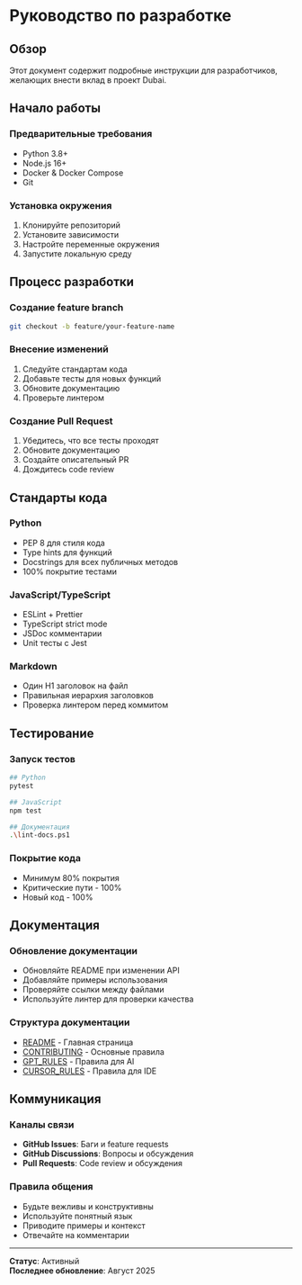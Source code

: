 # Руководство по разработке

## Обзор

Этот документ содержит подробные инструкции для разработчиков, желающих внести вклад в проект Dubai.

## Начало работы

### Предварительные требования
- Python 3.8+
- Node.js 16+
- Docker & Docker Compose
- Git

### Установка окружения
1. Клонируйте репозиторий
2. Установите зависимости
3. Настройте переменные окружения
4. Запустите локальную среду

## Процесс разработки

### Создание feature branch
```bash
git checkout -b feature/your-feature-name
```

### Внесение изменений
1. Следуйте стандартам кода
2. Добавьте тесты для новых функций
3. Обновите документацию
4. Проверьте линтером

### Создание Pull Request
1. Убедитесь, что все тесты проходят
2. Обновите документацию
3. Создайте описательный PR
4. Дождитесь code review

## Стандарты кода

### Python
- PEP 8 для стиля кода
- Type hints для функций
- Docstrings для всех публичных методов
- 100% покрытие тестами

### JavaScript/TypeScript
- ESLint + Prettier
- TypeScript strict mode
- JSDoc комментарии
- Unit тесты с Jest

### Markdown
- Один H1 заголовок на файл
- Правильная иерархия заголовков
- Проверка линтером перед коммитом

## Тестирование

### Запуск тестов
```bash
## Python
pytest

## JavaScript
npm test

## Документация
.\lint-docs.ps1
```

### Покрытие кода
- Минимум 80% покрытия
- Критические пути - 100%
- Новый код - 100%

## Документация

### Обновление документации
- Обновляйте README при изменении API
- Добавляйте примеры использования
- Проверяйте ссылки между файлами
- Используйте линтер для проверки качества

### Структура документации
- [README](./../README.md) - Главная страница
- [CONTRIBUTING](./../CONTRIBUTING.md) - Основные правила
- [GPT_RULES](./../GPT_RULES.md) - Правила для AI
- [CURSOR_RULES](./../CURSOR_RULES.md) - Правила для IDE

## Коммуникация

### Каналы связи
- **GitHub Issues**: Баги и feature requests
- **GitHub Discussions**: Вопросы и обсуждения
- **Pull Requests**: Code review и обсуждения

### Правила общения
- Будьте вежливы и конструктивны
- Используйте понятный язык
- Приводите примеры и контекст
- Отвечайте на комментарии

---

**Статус**: Активный  
**Последнее обновление**: Август 2025

